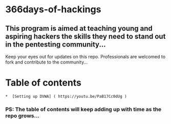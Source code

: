 # 366days-of-hackings
## This program is aimed at teaching young and aspiring hackers the skills they need to stand out in the pentesting community...
Keep your eyes out for updates on this repo. Professionals are welcomed to fork and contribute to the community...

# Table of contents
	*  [Setting up DVWA] ( https://youtu.be/PaB17Cc0dUg )

### PS: The table of contents will keep adding up with time as the repo grows...